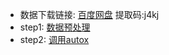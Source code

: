 - 数据下载链接: [百度网盘](https://pan.baidu.com/s/1JEl13AAahTuIqET12Uh4rg) 提取码:j4kj
- step1: [数据预处理](./预处理数据.ipynb)
- step2: [调用autox](./autox_汽车销量预测.ipynb) 